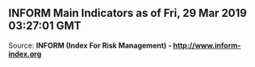 ## INFORM Main Indicators as of Fri, 29 Mar 2019 03:27:01 GMT

Source: **INFORM (Index For Risk Management) - http://www.inform-index.org**